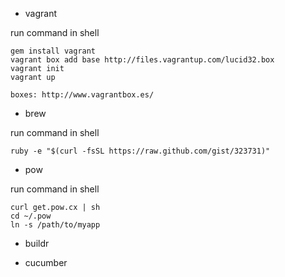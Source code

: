 + vagrant

run command in shell

	gem install vagrant
	vagrant box add base http://files.vagrantup.com/lucid32.box
	vagrant init
	vagrant up
	
	boxes: http://www.vagrantbox.es/

+ brew

run command in shell

	ruby -e "$(curl -fsSL https://raw.github.com/gist/323731)"

+ pow

run command in shell

	curl get.pow.cx | sh
	cd ~/.pow
	ln -s /path/to/myapp
	
+ buildr

+ cucumber


